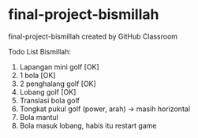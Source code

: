 # final-project-bismillah
final-project-bismillah created by GitHub Classroom

Todo List Bismillah:
1. Lapangan mini golf [OK]
2. 1 bola [OK]
3. 2 penghalang golf [OK]
4. Lobang golf [OK]
5. Translasi bola golf
6. Tongkat pukul golf (power, arah) -> masih horizontal
7. Bola mantul
8. Bola masuk lobang, habis itu restart game

